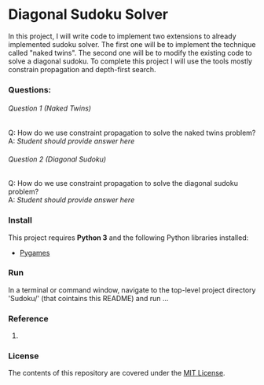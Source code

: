 Diagonal Sudoku Solver
===============================
In this project, I will write code to implement two extensions to already implemented sudoku solver. The first one will be to implement the technique called "naked twins". The second one will be to modify the existing code to solve a diagonal sudoku. To complete this project I will use the tools mostly constrain propagation and depth-first search.


### Questions:

###### Question 1 (Naked Twins)
Q: How do we use constraint propagation to solve the naked twins problem?  
A: *Student should provide answer here*

###### Question 2 (Diagonal Sudoku)
Q: How do we use constraint propagation to solve the diagonal sudoku problem?  
A: *Student should provide answer here*

### Install
This project requires **Python 3** and the following Python libraries installed:

- [Pygames](https://www.pygame.org/wiki/GettingStarted)


### Run
In a terminal or command window, navigate to the top-level project directory 'Sudoku/' (that cointains this README) and run ...


### Reference
1.

### License
The contents of this repository are covered under the [MIT License](LICENSE.md).
